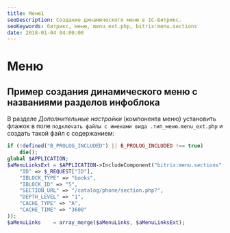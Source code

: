 ```yaml
---
title: Меню1
seoDescription: Создание динамического меню в 1С-Битрикс.
seoKeywords: битрикс, меню, menu_ext.php, bitrix:menu.sections
date: 2018-01-04 04:00:00
---
```

# Меню

## Пример создания динамического меню с названиями разделов инфоблока

В разделе *Дополнительные настройки* (компонента меню) установить флажок в поле `подключать файлы с именами вида .тип_меню.menu_ext.php` и создать такой файл с содержанием:

```php
if (!defined("B_PROLOG_INCLUDED") || B_PROLOG_INCLUDED !== true)
    die();
global $APPLICATION;
$aMenuLinksExt = $APPLICATION->IncludeComponent("bitrix:menu.sections", "", Array(
    "ID" => $_REQUEST["ID"],
    "IBLOCK_TYPE" => "books",
    "IBLOCK_ID" => "5",
    "SECTION_URL" => "/catalog/phone/section.php?",
    "DEPTH_LEVEL" => "1",
    "CACHE_TYPE" => "A",
    "CACHE_TIME" => "3600"
));
$aMenuLinks    = array_merge($aMenuLinks, $aMenuLinksExt);
```
